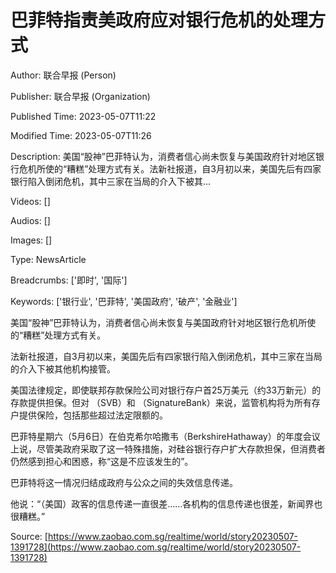 # 巴菲特指责美政府应对银行危机的处理方式

Author: 联合早报 (Person)

Publisher: 联合早报 (Organization)

Published Time: 2023-05-07T11:22

Modified Time: 2023-05-07T11:26

Description: 美国“股神”巴菲特认为，消费者信心尚未恢复与美国政府针对地区银行危机所使的“糟糕”处理方式有关。法新社报道，自3月初以来，美国先后有四家银行陷入倒闭危机，其中三家在当局的介入下被其...

Videos: []

Audios: []

Images: []

Type: NewsArticle

Breadcrumbs: ['即时', '国际']

Keywords: ['银行业', '巴菲特', '美国政府', '破产', '金融业']

<!--METADATA-->

美国“股神”巴菲特认为，消费者信心尚未恢复与美国政府针对地区银行危机所使的“糟糕”处理方式有关。

法新社报道，自3月初以来，美国先后有四家银行陷入倒闭危机，其中三家在当局的介入下被其他机构接管。

美国法律规定，即使联邦存款保险公司对银行存户首25万美元（约33万新元）的存款提供担保。但对 [](https://www.zaobao.com/news/world/story20230315-1372911) （SVB）和 [](https://www.zaobao.com/realtime/world/story20230313-1372033) （SignatureBank）来说，监管机构将为所有存户提供保险，包括那些超过法定限额的。

巴菲特星期六（5月6日）在伯克希尔哈撒韦（BerkshireHathaway）的年度会议上说，尽管美政府采取了这一特殊措施，对硅谷银行存户扩大存款担保，但消费者仍然感到担心和困惑，称“这是不应该发生的”。

巴菲特将这一情况归结成政府与公众之间的失效信息传递。

他说：“（美国）政客的信息传递一直很差……各机构的信息传递也很差，新闻界也很糟糕。”

Source: [https://www.zaobao.com.sg/realtime/world/story20230507-1391728](https://www.zaobao.com.sg/realtime/world/story20230507-1391728)